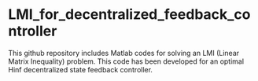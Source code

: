 # LMI_for_decentralized_feedback_controller
This github repository includes Matlab codes for solving an LMI (Linear Matrix Inequality) problem. This code has been developed for an optimal Hinf decentralized state feedback controller.
